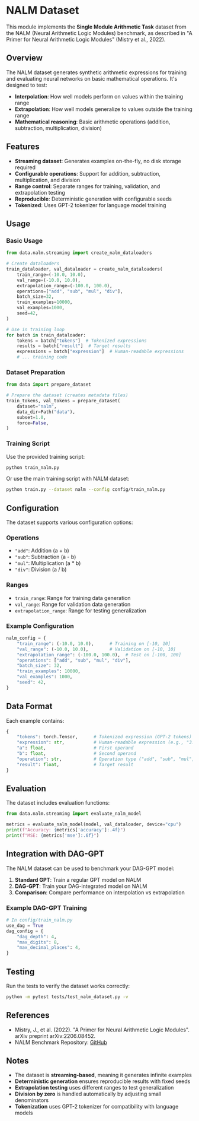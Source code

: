 # NALM Dataset

This module implements the **Single Module Arithmetic Task** dataset from the NALM (Neural Arithmetic Logic Modules) benchmark, as described in "A Primer for Neural Arithmetic Logic Modules" (Mistry et al., 2022).

## Overview

The NALM dataset generates synthetic arithmetic expressions for training and evaluating neural networks on basic mathematical operations. It's designed to test:

- **Interpolation**: How well models perform on values within the training range
- **Extrapolation**: How well models generalize to values outside the training range
- **Mathematical reasoning**: Basic arithmetic operations (addition, subtraction, multiplication, division)

## Features

- **Streaming dataset**: Generates examples on-the-fly, no disk storage required
- **Configurable operations**: Support for addition, subtraction, multiplication, and division
- **Range control**: Separate ranges for training, validation, and extrapolation testing
- **Reproducible**: Deterministic generation with configurable seeds
- **Tokenized**: Uses GPT-2 tokenizer for language model training

## Usage

### Basic Usage

```python
from data.nalm.streaming import create_nalm_dataloaders

# Create dataloaders
train_dataloader, val_dataloader = create_nalm_dataloaders(
    train_range=(-10.0, 10.0),
    val_range=(-10.0, 10.0),
    extrapolation_range=(-100.0, 100.0),
    operations=["add", "sub", "mul", "div"],
    batch_size=32,
    train_examples=10000,
    val_examples=1000,
    seed=42,
)

# Use in training loop
for batch in train_dataloader:
    tokens = batch["tokens"]  # Tokenized expressions
    results = batch["result"]  # Target results
    expressions = batch["expression"]  # Human-readable expressions
    # ... training code
```

### Dataset Preparation

```python
from data import prepare_dataset

# Prepare the dataset (creates metadata files)
train_tokens, val_tokens = prepare_dataset(
    dataset="nalm",
    data_dir=Path("data"),
    subset=1.0,
    force=False,
)
```

### Training Script

Use the provided training script:

```bash
python train_nalm.py
```

Or use the main training script with NALM dataset:

```bash
python train.py --dataset nalm --config config/train_nalm.py
```

## Configuration

The dataset supports various configuration options:

### Operations
- `"add"`: Addition (a + b)
- `"sub"`: Subtraction (a - b)  
- `"mul"`: Multiplication (a * b)
- `"div"`: Division (a / b)

### Ranges
- `train_range`: Range for training data generation
- `val_range`: Range for validation data generation
- `extrapolation_range`: Range for testing generalization

### Example Configuration

```python
nalm_config = {
    "train_range": (-10.0, 10.0),      # Training on [-10, 10]
    "val_range": (-10.0, 10.0),        # Validation on [-10, 10]  
    "extrapolation_range": (-100.0, 100.0),  # Test on [-100, 100]
    "operations": ["add", "sub", "mul", "div"],
    "batch_size": 32,
    "train_examples": 10000,
    "val_examples": 1000,
    "seed": 42,
}
```

## Data Format

Each example contains:

```python
{
    "tokens": torch.Tensor,      # Tokenized expression (GPT-2 tokens)
    "expression": str,           # Human-readable expression (e.g., "3.14159 + 2.71828 = 5.85987")
    "a": float,                  # First operand
    "b": float,                  # Second operand  
    "operation": str,            # Operation type ("add", "sub", "mul", "div")
    "result": float,             # Target result
}
```

## Evaluation

The dataset includes evaluation functions:

```python
from data.nalm.streaming import evaluate_nalm_model

metrics = evaluate_nalm_model(model, val_dataloader, device="cpu")
print(f"Accuracy: {metrics['accuracy']:.4f}")
print(f"MSE: {metrics['mse']:.6f}")
```

## Integration with DAG-GPT

The NALM dataset can be used to benchmark your DAG-GPT model:

1. **Standard GPT**: Train a regular GPT model on NALM
2. **DAG-GPT**: Train your DAG-integrated model on NALM
3. **Comparison**: Compare performance on interpolation vs extrapolation

### Example DAG-GPT Training

```python
# In config/train_nalm.py
use_dag = True
dag_config = {
    "dag_depth": 4,
    "max_digits": 8,
    "max_decimal_places": 4,
}
```

## Testing

Run the tests to verify the dataset works correctly:

```bash
python -m pytest tests/test_nalm_dataset.py -v
```

## References

- Mistry, J., et al. (2022). "A Primer for Neural Arithmetic Logic Modules". arXiv preprint arXiv:2206.08452.
- NALM Benchmark Repository: [GitHub](https://github.com/nalm-org/nalm-benchmark)

## Notes

- The dataset is **streaming-based**, meaning it generates infinite examples
- **Deterministic generation** ensures reproducible results with fixed seeds
- **Extrapolation testing** uses different ranges to test generalization
- **Division by zero** is handled automatically by adjusting small denominators
- **Tokenization** uses GPT-2 tokenizer for compatibility with language models 